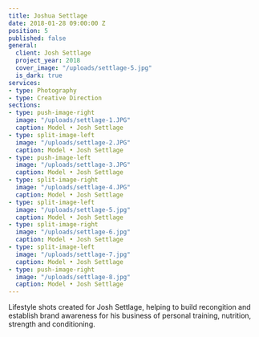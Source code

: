 ```yaml
---
title: Joshua Settlage
date: 2018-01-28 09:00:00 Z
position: 5
published: false
general:
  client: Josh Settlage
  project_year: 2018
  cover_image: "/uploads/settlage-5.jpg"
  is_dark: true
services:
- type: Photography
- type: Creative Direction
sections:
- type: push-image-right
  image: "/uploads/settlage-1.JPG"
  caption: Model • Josh Settlage
- type: split-image-left
  image: "/uploads/settlage-2.JPG"
  caption: Model • Josh Settlage
- type: push-image-left
  image: "/uploads/settlage-3.JPG"
  caption: Model • Josh Settlage
- type: split-image-right
  image: "/uploads/settlage-4.JPG"
  caption: Model • Josh Settlage
- type: split-image-left
  image: "/uploads/settlage-5.jpg"
  caption: Model • Josh Settlage
- type: split-image-right
  image: "/uploads/settlage-6.jpg"
  caption: Model • Josh Settlage
- type: split-image-left
  image: "/uploads/settlage-7.jpg"
  caption: Model • Josh Settlage
- type: push-image-right
  image: "/uploads/settlage-8.jpg"
  caption: Model • Josh Settlage
---
```


Lifestyle shots created for Josh Settlage, helping to build recongition and establish brand awareness for his business of personal training, nutrition, strength and conditioning.